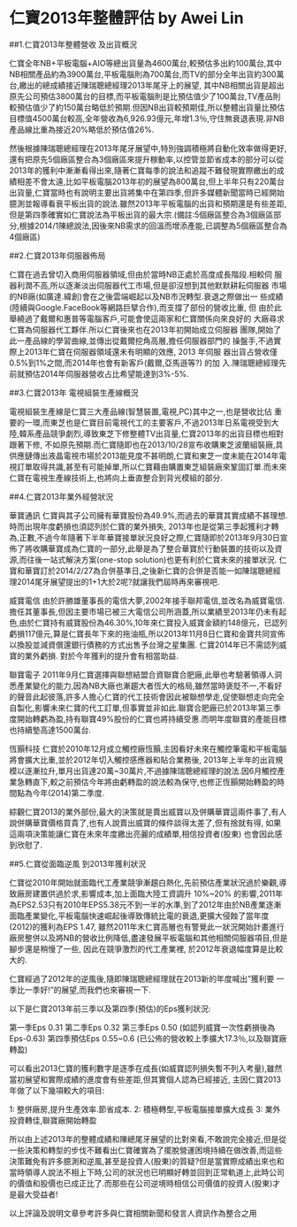 # 仁寶2013年整體評估 by Awei Lin


##1.仁寶2013年整體營收 及出貨概況
 
仁寶全年NB+平板電腦+AIO等總出貨量為4600萬台,較預估多出約100萬台,其中NB相關產品約為3900萬台,平板電腦則為700萬台,而TV的部分全年出貨約300萬台,繳出的總成績接近陳瑞聰總經理2013年尾牙上的展望, 其中NB相關出貨是超出原先公司預估3800萬台的目標,而平板電腦則是比預估值少了100萬台,TV產品則較預估值少了約150萬台略低於預期.但因NB出貨較預期佳,所以整體出貨量比預估目標值4500萬台較高,全年營收為6,926.93億元,年增1.3％,守住無衰退表現.非NB產品線比重為接近20%略低於預估值26%.


然後根據陳瑞聰總經理在2013年尾牙展望中,特別強調積極將自動化效率做得更好,還有把原先5個廠區整合為3個廠區來提升稼動率,以控管並節省成本的部分可以從2013年的獲利中漸漸看得出來,隨著仁寶每季的說法和追蹤不難發現實際繳出的成績相差不會太遠,比如平板電腦2013年初的展望為800萬台,但上半年只有220萬台出貨量,仁寶當時也有說明主要出貨將集中在第四季,但許多媒體新聞當時已經開始臆測並報導看衰平板出貨的說法.雖然2013年平板電腦的出貨和預期還是有些差距,但是第四季確實如仁寶說法為平板出貨的最大宗.(備註:5個廠區整合為3個廠區部分,根據2014/1陳總說法,因後來NB需求的回溫而增添產能,已調整為5個廠區整合為4個廠區)
 
 
##2.仁寶2013年伺服器佈局
 
仁寶在過去曾切入商用伺服器領域,但由於當時NB正處於高度成長階段.相較伺
服器利潤不高,所以逐漸淡出伺服器代工市場,但是卻沒想到其他默默耕耘伺服器
市場的NB廠(如廣達.緯創)會在之後雲端崛起以及NB市況轉型.衰退之際做出一
些成績(陸續與Google.FaceBook等網路巨擘合作),而支撐了部份的營收比重, 但
由於此舉繞過了戴爾和惠普等電腦客戶,可能會使這兩家和仁寶關係向來良好的
大廠尋求仁寶為伺服器代工夥伴.所以仁寶後來也在2013年初開始成立伺服器
團隊,開始了此一產品線的學習曲線,並傳出從戴爾挖角高層,擔任伺服器部門的
操盤手,不過實際上2013年仁寶在伺服器領域還未有明顯的效應, 2013 年伺服
器出貨占營收僅0.5%到1%之間,而2014年也會有新客戶(戴爾,亞馬遜等?) 的加
入.陳瑞聰總經理先前就預估2014年伺服器營收占比希望能達到3%-5%.
 
 
##3.仁寶2013年 電視組裝生產線概況
 
電視組裝生產線是仁寶三大產品線(智慧裝置,電視,PC)其中之一,也是營收比佔
重要的一環,而東芝也是仁寶目前電視代工的主要客戶,不過2013年日系電視受到大陸,韓系產品競爭劇烈,導致東芝下修整體TV出貨量,仁寶2013年的出貨目標也相對跟著下修, 不如原先預期.而仁寶隨即也在2013/10/28宣布收購東芝波蘭組裝廠,具供應鏈傳出液晶電視市場於2013能見度不甚明朗,仁寶和東芝一度未能在2014年電視訂單取得共識,甚至有可能掉單,所以仁寶藉由購置東芝組裝廠來鞏固訂單.而未來仁寶在電視生產線技術上,也將向上垂直整合到背光模組的部分.
 
##4.仁寶2013年業外經營狀況
 
華寶通訊
仁寶與其子公司擁有華寶股份為49.9%,而過去的華寶其實成績不甚理想.時而出現年度虧損也須認列於仁寶的業外損失, 2013年也是從第三季起獲利才轉為,正數,不過今年隨著下半年華寶接單狀況良好之際,仁寶隨即於2013年9月30日宣佈了將收購華寶成為仁寶的一部分,此舉是為了整合華寶於行動裝置的技術以及資源,而往後一站式解決方案(one-stop solution)也更有利於仁寶未來的接單狀況. 仁寶和華寶訂於2014/2/27為合併基準日,之後新仁寶的合併是否能一如陳瑞聰總經理2014尾牙展望提出的1+1大於2呢?就讓我們屆時再來審視吧.
 
威寶電信
由於許勝雄董事長的電信大夢,2002年接手聯邦電信,並改名為威寶電信.擔任其董事長,但因主要市場已被三大電信公司所涵蓋,所以業績至2013年仍未有起色,由於仁寶持有威寶股份為46.30%,10年來仁寶投入威寶金額約148億元，已認列虧損117億元,算是仁寶長年下來的拖油瓶,所以2013年11月8日仁寶和金寶共同宣佈以換股並減資償還銀行債務的方式出售予台灣之星集團. 仁寶2014年已不需認列威寶的業外虧損. 對於今年獲利的提升會有相當助益.

聯寶電子
2011年9月仁寶選擇與聯想結盟合資聯寶合肥廠,此舉也考驗著領導人洞悉產業變化的能力,因為NB大廠也漸趨大者恆大的格局,雖然當時褒貶不一,不看好的聲音此起彼落,許多人擔心仁寶的代工技術會因此被聯想學走,促使聯想走向完全自製化,影響未來仁寶的代工訂單,但事實並非如此.聯寶合肥廠已於2013年第三季度開始轉虧為盈,持有聯寶49%股份的仁寶也將持續受惠.而明年度聯寶的產能目標也持續墊高達1500萬台.
 
恆顥科技
仁寶於2010年12月成立觸控廠恆顥,主因看好未來在觸控筆電和平板電腦將會擴大比重,並於2012年切入觸控感應器和貼合業務後, 2013年上半年的出貨規模以逐漸拉升,單月出貨達20萬~30萬片,不過據陳瑞聰總經理的說法.因6月觸控產業急轉直下,較之前預估今年將由虧轉盈的說法較為保守,也修正恆顥開始轉盈的時間點為今年(2014)第二季度.
 
綜觀仁寶2013的業外部份,最大的決策就是賣出威寶以及併購華寶這兩件事了,有人說併購華寶價格買貴了,也有人說賣出威寶的條件談得太差了,但有捨就有得, 如果這兩項決策能讓仁寶在未來年度繳出亮麗的成績單,相信投資者(股東) 也會因此感到欣慰了.
 
##5.仁寶從面臨逆風 到2013年獲利狀況
 
仁寶從2010年開始就面臨代工產業競爭漸趨白熱化,先前預估產業狀況過於樂觀,導致廠房建置供過於求,影響成本,加上面臨大陸工資調升 10%~20% 的影響,2011年為EPS2.53只有2010年EPS5.38元不到一半的水準,到了2012年由於NB產業逐漸面臨產業變化,平板電腦快速崛起後導致傳統比電的衰退,更擴大侵蝕了當年度(2012)的獲利為EPS 1.47, 雖然2011年末仁寶高層也有警覺此一狀況開始計畫進行廠房整併以及將NB的營收比例降低,盡速發展平板電腦和其他相關伺服器項目,但是腳步還是稍慢了一些, 因此在競爭激烈的代工產業裡, 於2012年衰退幅度算是比較大的.
 
仁寶經過了2012年的逆風後,隨即陳瑞聰總經理就在2013新的年度喊出”獲利要
一季比一季好!”的展望,而我們也來審視一下.
 
以下是仁寶2013年前三季以及第四季(預估)的Eps獲利狀況:
 
第一季Eps 0.31
第二季Eps 0.32
第三季Eps 0.50 (如認列威寶一次性虧損後為Eps-0.63)
第四季預估Eps 0.55~0.6 (已公佈的營收較上季擴大17.3％,以及聯寶廠轉盈)
 
可以看出2013仁寶的獲利數字是逐季在成長(如威寶認列損失暫不列入考量),雖然當初展望和實際成績的進度會有些差距,但其實個人認為已經接近, 主因仁寶2013年做了以下幾項較大的項目:
 
1: 整併廠房,提升生產效率.節省成本.
2: 積極轉型,平板電腦接單擴大成長
3: 業外投資轉佳,聯寶廠開始轉盈
 
所以由上述2013年的整體成績和陳總尾牙展望的比對來看,不敢說完全接近,但是從一些決策和轉型的步伐不難看出仁寶確實為了擺脫營運困境持續在做改善,而這些決策難免有許多臆測和逆風,甚至是投資人(股東)的質疑?但是當實際成績出來也和當時領導人說法不相上下時,公司的狀況也已明顯好轉並回到正常軌道上,此時公司的價值和股價也已成正比了.而那些在公司逆境時相信公司價值的投資人(股東)才是最大受益者!
 
以上評論及說明文章參考許多與仁寶相關新聞和發言人資訊作為整合之用